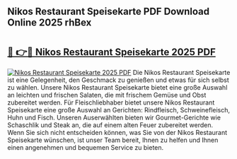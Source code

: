 ## Nikos Restaurant Speisekarte PDF Download Online 2025 rhBex

# <h2><a href="http://gce6zfx.nevu.top/?p=Nikos+Restaurant+Speisekarte">🔗 👉🔴 Nikos Restaurant Speisekarte 2025 PDF</a></h2>

[![Nikos Restaurant Speisekarte 2025 PDF](https://i.imgur.com/dBaPXMq.png)](http://gce6zfx.nevu.top/?p=Nikos+Restaurant+Speisekarte)
Die Nikos Restaurant Speisekarte ist eine Gelegenheit, den Geschmack zu genießen und etwas für sich selbst zu wählen. Unsere Nikos Restaurant Speisekarte bietet eine große Auswahl an leichten und frischen Salaten, die mit frischem Gemüse und Obst zubereitet werden. Für Fleischliebhaber bietet unsere Nikos Restaurant Speisekarte eine große Auswahl an Gerichten: Rindfleisch, Schweinefleisch, Huhn und Fisch. Unseren Auserwählten bieten wir Gourmet-Gerichte wie Schaschlik und Steak an, die auf einem alten Feuer zubereitet werden. Wenn Sie sich nicht entscheiden können, was Sie von der Nikos Restaurant Speisekarte wünschen, ist unser Team bereit, Ihnen zu helfen und Ihnen einen angenehmen und bequemen Service zu bieten.

